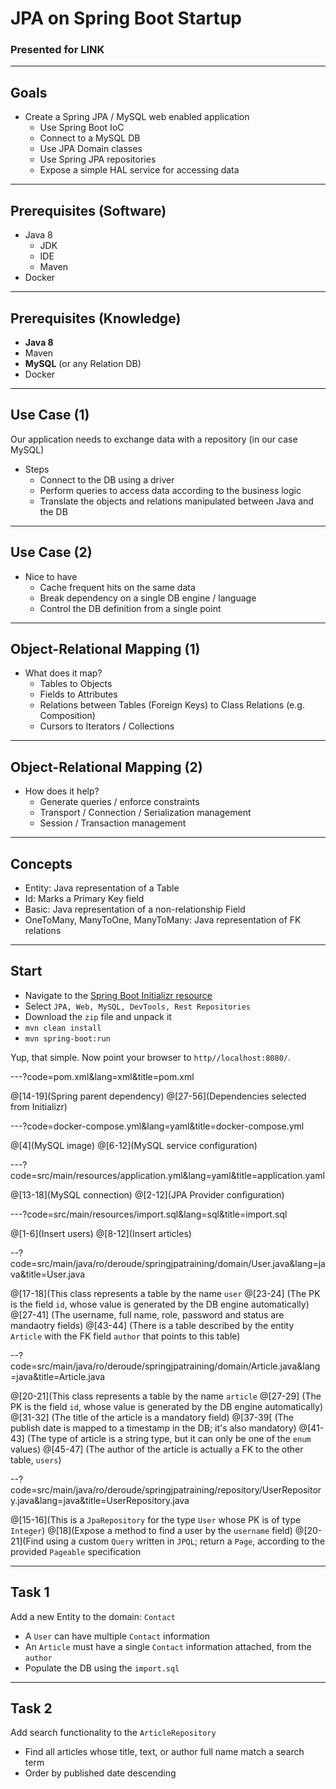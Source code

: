 # JPA on Spring Boot Startup

### Presented for LINK

---

## Goals

- Create a Spring JPA / MySQL web enabled application
    - Use Spring Boot IoC
    - Connect to a MySQL DB
    - Use JPA Domain classes
    - Use Spring JPA repositories
    - Expose a simple HAL service for accessing data

---

## Prerequisites (Software)

- Java 8
    - JDK
    - IDE
    - Maven
- Docker

---

## Prerequisites (Knowledge)

- __Java 8__
- Maven
- __MySQL__ (or any Relation DB)
- Docker

---

## Use Case (1)

Our application needs to exchange data with a repository (in our case MySQL)

- Steps
    - Connect to the DB using a driver
    - Perform queries to access data according to the business logic
    - Translate the objects and relations manipulated between Java and the DB


---

## Use Case (2)

- Nice to have
    - Cache frequent hits on the same data
    - Break dependency on a single DB engine / language
    - Control the DB definition from a single point

---

## Object-Relational Mapping  (1)

- What does it map?
    - Tables to Objects
    - Fields to Attributes
    - Relations between Tables (Foreign Keys) to Class Relations (e.g. Composition)
    - Cursors to Iterators / Collections
    
---

## Object-Relational Mapping  (2)

- How does it help?
    - Generate queries / enforce constraints
    - Transport / Connection / Serialization management
    - Session / Transaction management

---

## Concepts

- Entity: Java representation of a Table
- Id: Marks a Primary Key field
- Basic: Java representation of a non-relationship Field
- OneToMany, ManyToOne, ManyToMany: Java representation of FK relations

---

## Start

- Navigate to the [Spring Boot Initializr resource](https://start.spring.io/)
- Select `JPA, Web, MySQL, DevTools, Rest Repositories`
- Download the `zip` file and unpack it
- `mvn clean install`
- `mvn spring-boot:run`

Yup, that simple. Now point your browser to `http//localhost:8080/`.

---?code=pom.xml&lang=xml&title=pom.xml

@[14-19](Spring parent dependency)
@[27-56](Dependencies selected from Initializr)

---?code=docker-compose.yml&lang=yaml&title=docker-compose.yml

@[4](MySQL image)
@[6-12](MySQL service configuration)

---?code=src/main/resources/application.yml&lang=yaml&title=application.yaml

@[13-18](MySQL connection)
@[2-12](JPA Provider configuration)

---?code=src/main/resources/import.sql&lang=sql&title=import.sql

@[1-6](Insert users)
@[8-12](Insert articles)

--?code=src/main/java/ro/deroude/springjpatraining/domain/User.java&lang=java&title=User.java

@[17-18](This class represents a table by the name `user`
@[23-24] (The PK is the field `id`, whose value is generated by the DB engine automatically)
@[27-41] (The username, full name, role, password and status are mandaotry fields)
@[43-44] (There is a table described by the entity `Article` with the FK field `author` that points to this table)

--?code=src/main/java/ro/deroude/springjpatraining/domain/Article.java&lang=java&title=Article.java

@[20-21](This class represents a table by the name `article`
@[27-29] (The PK is the field `id`, whose value is generated by the DB engine automatically)
@[31-32] (The title of the article is a mandatory field)
@[37-39[ (The publish date is mapped to a timestamp in the DB; it's also mandatory)
@[41-43] (The type of article is a string type, but it can only be one of the `enum` values)
@[45-47] (The author of the article is actually a FK to the other table, `users`)

--?code=src/main/java/ro/deroude/springjpatraining/repository/UserRepository.java&lang=java&title=UserRepository.java

@[15-16](This is a `JpaRepository` for the type `User` whose PK is of type `Integer`)
@[18](Expose a method to find a user by the `username` field)
@[20-21](Find using a custom `Query` written in `JPQL`; return a `Page`, according to the provided `Pageable` specification

---

## Task 1

Add a new Entity to the domain: `Contact`

- A `User` can have multiple `Contact` information
- An `Article` must have a single `Contact` information attached, from the `author`
- Populate the DB using the `import.sql`

---

## Task 2

Add search functionality to the `ArticleRepository`

- Find all articles whose title, text, or author full name match a search term
- Order by published date descending